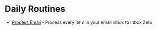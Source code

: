 # Daily Routines
- [Process Email](../processes/process-email.md) - Process every item in your email inbox to Inbox Zero
